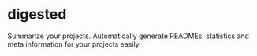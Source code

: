 # digested

Summarize your projects. Automatically generate READMEs, statistics and meta information for your projects easily.
